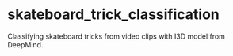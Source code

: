 # skateboard_trick_classification
Classifying skateboard tricks from video clips with I3D model from DeepMind.
